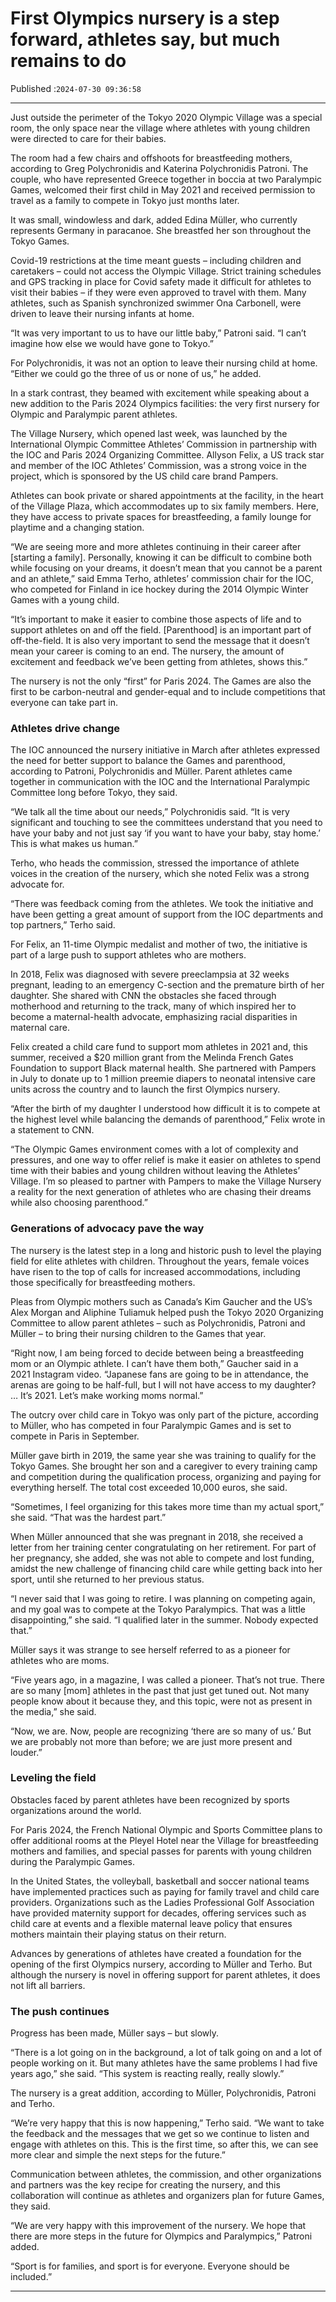 # First Olympics nursery is a step forward, athletes say, but much remains to do

Published :`2024-07-30 09:36:58`

---

Just outside the perimeter of the Tokyo 2020 Olympic Village was a special room, the only space near the village where athletes with young children were directed to care for their babies.

The room had a few chairs and offshoots for breastfeeding mothers, according to Greg Polychronidis and Katerina Polychronidis Patroni. The couple, who have represented Greece together in boccia at two Paralympic Games, welcomed their first child in May 2021 and received permission to travel as a family to compete in Tokyo just months later.

It was small, windowless and dark, added Edina Müller, who currently represents Germany in paracanoe. She breastfed her son throughout the Tokyo Games.

Covid-19 restrictions at the time meant guests – including children and caretakers – could not access the Olympic Village. Strict training schedules and GPS tracking in place for Covid safety made it difficult for athletes to visit their babies – if they were even approved to travel with them. Many athletes, such as Spanish synchronized swimmer Ona Carbonell, were driven to leave their nursing infants at home.

“It was very important to us to have our little baby,” Patroni said. “I can’t imagine how else we would have gone to Tokyo.”

For Polychronidis, it was not an option to leave their nursing child at home. “Either we could go the three of us or none of us,” he added.

In a stark contrast, they beamed with excitement while speaking about a new addition to the Paris 2024 Olympics facilities: the very first nursery for Olympic and Paralympic parent athletes.

The Village Nursery, which opened last week, was launched by the International Olympic Committee Athletes’ Commission in partnership with the IOC and Paris 2024 Organizing Committee. Allyson Felix, a US track star and member of the IOC Athletes’ Commission, was a strong voice in the project, which is sponsored by the US child care brand Pampers.

Athletes can book private or shared appointments at the facility, in the heart of the Village Plaza, which accommodates up to six family members. Here, they have access to private spaces for breastfeeding, a family lounge for playtime and a changing station.

“We are seeing more and more athletes continuing in their career after [starting a family]. Personally, knowing it can be difficult to combine both while focusing on your dreams, it doesn’t mean that you cannot be a parent and an athlete,” said Emma Terho, athletes’ commission chair for the IOC, who competed for Finland in ice hockey during the 2014 Olympic Winter Games with a young child.

“It’s important to make it easier to combine those aspects of life and to support athletes on and off the field. [Parenthood] is an important part of off-the-field. It is also very important to send the message that it doesn’t mean your career is coming to an end. The nursery, the amount of excitement and feedback we’ve been getting from athletes, shows this.”

The nursery is not the only “first” for Paris 2024. The Games are also the first to be carbon-neutral and gender-equal and to include competitions that everyone can take part in.

### Athletes drive change

The IOC announced the nursery initiative in March after athletes expressed the need for better support to balance the Games and parenthood, according to Patroni, Polychronidis and Müller. Parent athletes came together in communication with the IOC and the International Paralympic Committee long before Tokyo, they said.

“We talk all the time about our needs,” Polychronidis said. “It is very significant and touching to see the committees understand that you need to have your baby and not just say ‘if you want to have your baby, stay home.’ This is what makes us human.”

Terho, who heads the commission, stressed the importance of athlete voices in the creation of the nursery, which she noted Felix was a strong advocate for.

“There was feedback coming from the athletes. We took the initiative and have been getting a great amount of support from the IOC departments and top partners,” Terho said.

For Felix, an 11-time Olympic medalist and mother of two, the initiative is part of a large push to support athletes who are mothers.

In 2018, Felix was diagnosed with severe preeclampsia at 32 weeks pregnant, leading to an emergency C-section and the premature birth of her daughter. She shared with CNN the obstacles she faced through motherhood and returning to the track, many of which inspired her to become a maternal-health advocate, emphasizing racial disparities in maternal care.

Felix created a child care fund to support mom athletes in 2021 and, this summer, received a $20 million grant from the Melinda French Gates Foundation to support Black maternal health. She partnered with Pampers in July to donate up to 1 million preemie diapers to neonatal intensive care units across the country and to launch the first Olympics nursery.

“After the birth of my daughter I understood how difficult it is to compete at the highest level while balancing the demands of parenthood,” Felix wrote in a statement to CNN.

“The Olympic Games environment comes with a lot of complexity and pressures, and one way to offer relief is make it easier on athletes to spend time with their babies and young children without leaving the Athletes’ Village. I’m so pleased to partner with Pampers to make the Village Nursery a reality for the next generation of athletes who are chasing their dreams while also choosing parenthood.”

### Generations of advocacy pave the way

The nursery is the latest step in a long and historic push to level the playing field for elite athletes with children. Throughout the years, female voices have risen to the top of calls for increased accommodations, including those specifically for breastfeeding mothers.

Pleas from Olympic mothers such as Canada’s Kim Gaucher and the US’s Alex Morgan and Aliphine Tuliamuk helped push the Tokyo 2020 Organizing Committee to allow parent athletes – such as Polychronidis, Patroni and Müller – to bring their nursing children to the Games that year.

“Right now, I am being forced to decide between being a breastfeeding mom or an Olympic athlete. I can’t have them both,” Gaucher said in a 2021 Instagram video. “Japanese fans are going to be in attendance, the arenas are going to be half-full, but I will not have access to my daughter? … It’s 2021. Let’s make working moms normal.”

The outcry over child care in Tokyo was only part of the picture, according to Müller, who has competed in four Paralympic Games and is set to compete in Paris in September.

Müller gave birth in 2019, the same year she was training to qualify for the Tokyo Games. She brought her son and a caregiver to every training camp and competition during the qualification process, organizing and paying for everything herself. The total cost exceeded 10,000 euros, she said.

“Sometimes, I feel organizing for this takes more time than my actual sport,” she said. “That was the hardest part.”

When Müller announced that she was pregnant in 2018, she received a letter from her training center congratulating on her retirement. For part of her pregnancy, she added, she was not able to compete and lost funding, amidst the new challenge of financing child care while getting back into her sport, until she returned to her previous status.

“I never said that I was going to retire. I was planning on competing again, and my goal was to compete at the Tokyo Paralympics. That was a little disappointing,” she said. “I qualified later in the summer. Nobody expected that.”

Müller says it was strange to see herself referred to as a pioneer for athletes who are moms.

“Five years ago, in a magazine, I was called a pioneer. That’s not true. There are so many [mom] athletes in the past that just get tuned out. Not many people know about it because they, and this topic, were not as present in the media,” she said.

“Now, we are. Now, people are recognizing ‘there are so many of us.’ But we are probably not more than before; we are just more present and louder.”

### Leveling the field

Obstacles faced by parent athletes have been recognized by sports organizations around the world.

For Paris 2024, the French National Olympic and Sports Committee plans to offer additional rooms at the Pleyel Hotel near the Village for breastfeeding mothers and families, and special passes for parents with young children during the Paralympic Games.

In the United States, the volleyball, basketball and soccer national teams have implemented practices such as paying for family travel and child care providers. Organizations such as the Ladies Professional Golf Association have provided maternity support for decades, offering services such as child care at events and a flexible maternal leave policy that ensures mothers maintain their playing status on their return.

Advances by generations of athletes have created a foundation for the opening of the first Olympics nursery, according to Müller and Terho. But although the nursery is novel in offering support for parent athletes, it does not lift all barriers.

### The push continues

Progress has been made, Müller says – but slowly.

“There is a lot going on in the background, a lot of talk going on and a lot of people working on it. But many athletes have the same problems I had five years ago,” she said. “This system is reacting really, really slowly.”

The nursery is a great addition, according to Müller, Polychronidis, Patroni and Terho.

“We’re very happy that this is now happening,” Terho said. “We want to take the feedback and the messages that we get so we continue to listen and engage with athletes on this. This is the first time, so after this, we can see more clear and simple the next steps for the future.”

Communication between athletes, the commission, and other organizations and partners was the key recipe for creating the nursery, and this collaboration will continue as athletes and organizers plan for future Games, they said.

“We are very happy with this improvement of the nursery. We hope that there are more steps in the future for Olympics and Paralympics,” Patroni added.

“Sport is for families, and sport is for everyone. Everyone should be included.”

---

